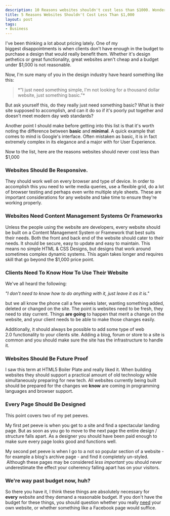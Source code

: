 ```yaml
--- 
description: 10 Reasons websites shouldn't cost less than $1000. Wondering how much for a website? Here's a list of reasons they shouldn't be cheap.
title: 5 Reasons Websites Shouldn't Cost Less Than $1,000
layout: post
tags: 
- Business
---
```

I've been thinking a lot about pricing lately. One of my biggest disappointments is when clients don't have enough in the budget to purchase a design that would really benefit them. Whether it's design aethetics or great functionality, great websites aren't cheap and a budget under $1,000 is not reasonable.

Now, I'm sure many of you in the design industry have heard something like this:

<blockquote>*"I just need something simple, I'm not looking for a thousand dollar website, just something basic."*</blockquote>

But ask yourself this, do they really just need something basic? What is their site supposed to accomplish, and can it do so if it's poorly put together and doesn't meet modern day web standards?

Another point I should make before getting into this list is that it's worth noting the difference between **basic** and **minimal**. A quick example that comes to mind is Google's interface. Often mistaken as basic, it is in fact extremely complex in its elegance and a major with for User Experience.

Now to the list, here are the reasons websites should never cost less than $1,000

### **Websites Should Be Responsive.**

They should work well on every browser and type of device. In order to accomplish this you need to write media queries, use a flexible grid, do a lot of browser testing and perhaps even write multiple style sheets. These are important considerations for any website and take time to ensure they're working properly.

### **Websites Need Content Management Systems Or Frameworks**

Unless the people using the website are developers, every website should be built on a Content Management System or Framework that best suits their needs. Both the front and back end of the website should cater to their needs. It should be secure, easy to update and easy to maintain. This means no simple HTML &amp; CSS Designs, but designs that work around sometimes complex dynamic systems. This again takes longer and requires skill that go beyond the $1,000 price point.

### **Clients Need To Know How To Use Their Website**

We've all heard the following:

*"I don't need to know how to do anything with it, just leave it as it is."*

but we all know the phone call a few weeks later, wanting something added, deleted or changed on the site. The point is websites need to be fresh, they need to stay current. Things **are going** to happen that merit a change on the website, and your client needs to be able to make those changes easily.

Additionally, it should always be possible to add some type of web 2.0 functionality to your clients site. Adding a blog, forum or store to a site is common and you should make sure the site has the infrastructure to handle it.
### **Websites Should Be Future Proof**
I saw this term at HTML5 Boiler Plate and really liked it. When building websites they should support a practical amount of old technology while simultaneously preparing for new tech. All websites currently being built should be prepared for the changes we **know** are coming in programming languages and browser support.
### **Every Page Should Be Designed**
This point covers two of my pet peeves.

My first pet peeve is when you get to a site and find a spectacular landing page. But as soon as you go to move to the next page the entire design / structure falls apart. As a designer you should have been paid enough to make sure every page looks good and functions well.

My second pet peeve is when I go to a not so popular section of a website - for example a blog's archive page - and find it completely un-styled.  Although these pages may be considered *less important* you should never underestimate the effect your coherency falling apart has on your visitors.
### **We're way past budget now, huh?**
So there you have it, I think these things are absolutely necessary for **every** website and they demand a reasonable budget. If you don't have the budget for these things, you should question whether you really <span style="text-decoration: underline;">need</span> your own website, or whether something like a Facebook page would suffice.